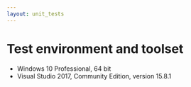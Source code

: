 ```yaml
---
layout: unit_tests
---
```


# Test environment and toolset 

* Windows 10 Professional, 64 bit
* Visual Studio 2017, Community Edition, version 15.8.1
